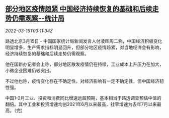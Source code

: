 <!--1647315062000-->
[部分地区疫情趋紧 中国经济持续恢复的基础和后续走势仍需观察--统计局](https://cn.reuters.com/article/china-economy-statistics-0315-tues-idCNKCS2LC093)
------

<div><i>2022-03-15T03:11:34Z</i></div><p>路透北京3月15日 - 中国国家统计局新闻发言人付凌晖周二称，中国经济积极变化明显增多，生产需求指标明显回升，但部分地区疫情趋紧，对当地经济会有影响，经济持续恢复的基础和后续走势仍需观察。</p><p>他在国新办记者会上称，部分地区散发疫情仍在持续，工业成本上升压力在加大，小微企业困难仍较突出。</p><p>不过他也称，疫情变化存在不确定性，对经济影响有一定不确定性，但中国经济韧性强。</p><p>中国1-2月工业、投资和消费同比增速远超预期，基本相当于路透调查预估中值的翻倍。其中工业和投资增速均创2021年6月以来最高，社零增速为去年7月以来最高。（完）</p>
